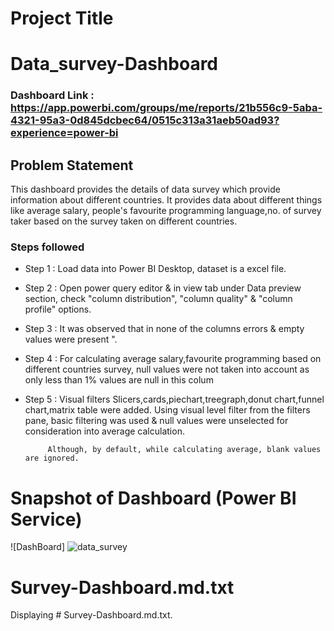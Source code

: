 
# Project Title


# Data_survey-Dashboard

### Dashboard Link : https://app.powerbi.com/groups/me/reports/21b556c9-5aba-4321-95a3-0d845dcbec64/0515c313a31aeb50ad93?experience=power-bi

## Problem Statement

This dashboard provides the details of data survey which provide information about different countries. It provides data about different things like average salary, people's favourite programming language,no. of survey taker based on the survey taken on different countries.




### Steps followed 

- Step 1 : Load data into Power BI Desktop, dataset is a excel file.
- Step 2 : Open power query editor & in view tab under Data preview section, check "column distribution", "column quality" & "column profile" options.
- Step 3 : It was observed that in none of the columns errors & empty values were present ".
- Step 4 : For calculating average salary,favourite programming based on different countries survey, null values were not taken into account as only less than 1% values are null in this colum
- Step 5 : Visual filters Slicers,cards,piechart,treegraph,donut chart,funnel chart,matrix table were added. 
           Using visual level filter from the filters pane, basic filtering was used & null values were unselected for consideration into average calculation.
           
           Although, by default, while calculating average, blank values are ignored.
 
# Snapshot of Dashboard (Power BI Service)




![DashBoard]
![data_survey](https://github.com/user-attachments/assets/9f52e7ab-7220-43ba-b02d-605bcfb4a54c)

 
 
# Survey-Dashboard.md.txt
Displaying # Survey-Dashboard.md.txt.

